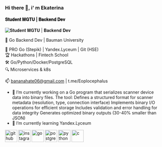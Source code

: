 ### Hi there 👋, i' m Ekaterina
#### 𝐒𝐭𝐮𝐝𝐞𝐧𝐭 𝐌𝐆𝐓𝐔 | 𝐁𝐚𝐜𝐤𝐞𝐧𝐝 𝐃𝐞𝐯 
![𝐒𝐭𝐮𝐝𝐞𝐧𝐭 𝐌𝐆𝐓𝐔 | 𝐁𝐚𝐜𝐤𝐞𝐧𝐝 𝐃𝐞𝐯 ](https://arturssmirnovs.github.io/github-profile-readme-generator/images/banner.png)

🚀 Go Backend Dev | Bauman University  

📌 PRO Go (Stepik) | Yandex.Lyceum | Git (HSE)  
🏆 Hackathons | Fintech School  
🛠️ Go/Python/Docker/PostgreSQL  
🔍 Microservices & k8s
  
📫 bananahate06@gmail.com | t.me/Eoplocephalus  

- 🔭 I’m currently working on  a Go program that serializes scanner device data into binary files. The tool:  Defines a structured format for scanner metadata (resolution, type, connection interface)  Implements binary I/O operations for efficient storage  Includes validation and error handling for data integrity  Generates optimized binary outputs (30-40% smaller than JSON) 
- 🌱 I’m currently learning Yandex.Lyceum 


[<img src='https://cdn.jsdelivr.net/npm/simple-icons@3.0.1/icons/github.svg' alt='github' height='40'>](https://github.com/Ekagor06)  [<img src='https://cdn.jsdelivr.net/npm/simple-icons@3.0.1/icons/instagram.svg' alt='instagram' height='40'>](https://www.instagram.com/https://www.instagram.com/euoplocephalus_wtf?igsh=Z2lreTZmNjU5M29m&utm_source=qr/)  [<img src='https://cdn.jsdelivr.net/npm/simple-icons@3.0.1/icons/go.svg' alt='go' height='40'>](ы)  [<img src='https://cdn.jsdelivr.net/npm/simple-icons@3.0.1/icons/postgresql.svg' alt='postgresql' height='40'>](й)  [<img src='https://cdn.jsdelivr.net/npm/simple-icons@3.0.1/icons/python.svg' alt='python' height='40'>](а)  [<img src='https://cdn.jsdelivr.net/npm/simple-icons@3.0.1/icons/c.svg' alt='c' height='40'>](ы)  

